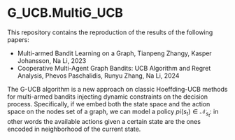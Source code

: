 # G_UCB.MultiG_UCB

This repository contains the reproduction of the results of the following papers: 
+ Multi-armed Bandit Learning on a Graph, Tianpeng Zhangy, Kasper Johansson, Na Li, 2023
+ Cooperative Multi-Agent Graph Bandits: UCB Algorithm and Regret Analysis, Phevos Paschalidis, Runyu Zhang, Na Li, 2024

The G-UCB algorithm is a new approach on classic Hoeffding-UCB methods for multi-armed bandits injecting dynamic constraints on the decision process. 
Specifically, if we embed both the state space and the action space on the nodes set of a graph, we can model a policy $pi(s_t) \in \mathcal{N}_{s_t}$: in other words the available actions given a certain state are the ones encoded in neighborhood of the current state. 

